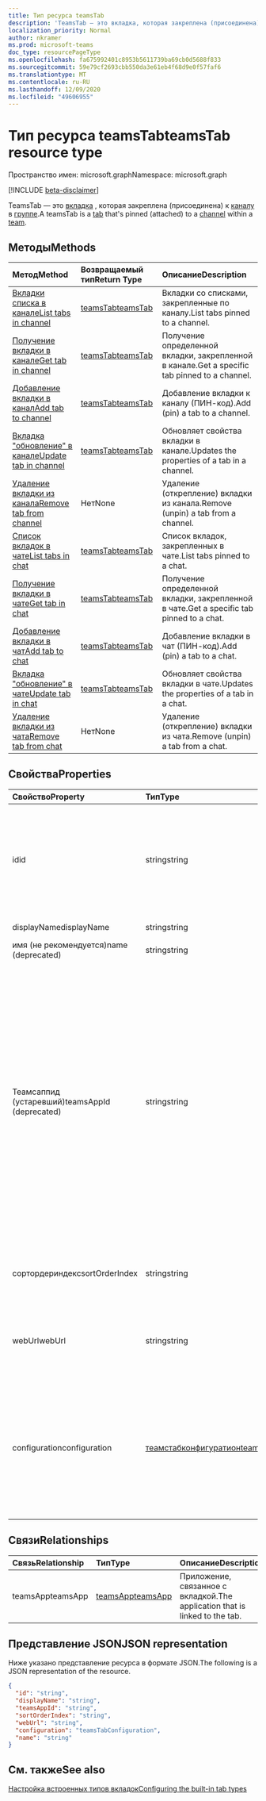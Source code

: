```yaml
---
title: Тип ресурса teamsTab
description: 'TeamsTab — это вкладка, которая закреплена (присоединена) к каналу в группе. '
localization_priority: Normal
author: nkramer
ms.prod: microsoft-teams
doc_type: resourcePageType
ms.openlocfilehash: fa675992401c8953b5611739ba69cb0d5688f833
ms.sourcegitcommit: 59e79cf2693cbb550da3e61eb4f68d9e0f57faf6
ms.translationtype: MT
ms.contentlocale: ru-RU
ms.lasthandoff: 12/09/2020
ms.locfileid: "49606955"
---
```

# <a name="teamstab-resource-type"></a><span data-ttu-id="61d1d-103">Тип ресурса teamsTab</span><span class="sxs-lookup"><span data-stu-id="61d1d-103">teamsTab resource type</span></span>

<span data-ttu-id="61d1d-104">Пространство имен: microsoft.graph</span><span class="sxs-lookup"><span data-stu-id="61d1d-104">Namespace: microsoft.graph</span></span>

[!INCLUDE [beta-disclaimer](../../includes/beta-disclaimer.md)]

<span data-ttu-id="61d1d-105">TeamsTab — это [вкладка](../resources/teamstab.md) , которая закреплена (присоединена) к [каналу](channel.md) в [группе](team.md).</span><span class="sxs-lookup"><span data-stu-id="61d1d-105">A teamsTab is a [tab](../resources/teamstab.md) that's pinned (attached) to a [channel](channel.md) within a [team](team.md).</span></span> 

## <a name="methods"></a><span data-ttu-id="61d1d-106">Методы</span><span class="sxs-lookup"><span data-stu-id="61d1d-106">Methods</span></span>

| <span data-ttu-id="61d1d-107">Метод</span><span class="sxs-lookup"><span data-stu-id="61d1d-107">Method</span></span>       | <span data-ttu-id="61d1d-108">Возвращаемый тип</span><span class="sxs-lookup"><span data-stu-id="61d1d-108">Return Type</span></span>  |<span data-ttu-id="61d1d-109">Описание</span><span class="sxs-lookup"><span data-stu-id="61d1d-109">Description</span></span>|
|:---------------|:--------|:----------|
|[<span data-ttu-id="61d1d-110">Вкладки списка в канале</span><span class="sxs-lookup"><span data-stu-id="61d1d-110">List tabs in channel</span></span>](../api/channel-list-tabs.md) | [<span data-ttu-id="61d1d-111">teamsTab</span><span class="sxs-lookup"><span data-stu-id="61d1d-111">teamsTab</span></span>](teamstab.md) | <span data-ttu-id="61d1d-112">Вкладки со списками, закрепленные по каналу.</span><span class="sxs-lookup"><span data-stu-id="61d1d-112">List tabs pinned to a channel.</span></span>|
|[<span data-ttu-id="61d1d-113">Получение вкладки в канале</span><span class="sxs-lookup"><span data-stu-id="61d1d-113">Get tab in channel</span></span>](../api/channel-get-tabs.md) | [<span data-ttu-id="61d1d-114">teamsTab</span><span class="sxs-lookup"><span data-stu-id="61d1d-114">teamsTab</span></span>](teamstab.md) | <span data-ttu-id="61d1d-115">Получение определенной вкладки, закрепленной в канале.</span><span class="sxs-lookup"><span data-stu-id="61d1d-115">Get a specific tab pinned to a channel.</span></span>|
|[<span data-ttu-id="61d1d-116">Добавление вкладки в канал</span><span class="sxs-lookup"><span data-stu-id="61d1d-116">Add tab to channel</span></span>](../api/channel-post-tabs.md) | [<span data-ttu-id="61d1d-117">teamsTab</span><span class="sxs-lookup"><span data-stu-id="61d1d-117">teamsTab</span></span>](teamstab.md) | <span data-ttu-id="61d1d-118">Добавление вкладки к каналу (ПИН-код).</span><span class="sxs-lookup"><span data-stu-id="61d1d-118">Add (pin) a tab to a channel.</span></span>|
|[<span data-ttu-id="61d1d-119">Вкладка "обновление" в канале</span><span class="sxs-lookup"><span data-stu-id="61d1d-119">Update tab in channel</span></span>](../api/channel-patch-tabs.md) | [<span data-ttu-id="61d1d-120">teamsTab</span><span class="sxs-lookup"><span data-stu-id="61d1d-120">teamsTab</span></span>](teamstab.md) | <span data-ttu-id="61d1d-121">Обновляет свойства вкладки в канале.</span><span class="sxs-lookup"><span data-stu-id="61d1d-121">Updates the properties of a tab in a channel.</span></span>|
|[<span data-ttu-id="61d1d-122">Удаление вкладки из канала</span><span class="sxs-lookup"><span data-stu-id="61d1d-122">Remove tab from channel</span></span>](../api/channel-delete-tabs.md) | <span data-ttu-id="61d1d-123">Нет</span><span class="sxs-lookup"><span data-stu-id="61d1d-123">None</span></span> | <span data-ttu-id="61d1d-124">Удаление (открепление) вкладки из канала.</span><span class="sxs-lookup"><span data-stu-id="61d1d-124">Remove (unpin) a tab from a channel.</span></span>|
|[<span data-ttu-id="61d1d-125">Список вкладок в чате</span><span class="sxs-lookup"><span data-stu-id="61d1d-125">List tabs in chat</span></span>](../api/chat-list-tabs.md) | [<span data-ttu-id="61d1d-126">teamsTab</span><span class="sxs-lookup"><span data-stu-id="61d1d-126">teamsTab</span></span>](teamstab.md) | <span data-ttu-id="61d1d-127">Список вкладок, закрепленных в чате.</span><span class="sxs-lookup"><span data-stu-id="61d1d-127">List tabs pinned to a chat.</span></span>|
|[<span data-ttu-id="61d1d-128">Получение вкладки в чате</span><span class="sxs-lookup"><span data-stu-id="61d1d-128">Get tab in chat</span></span>](../api/chat-get-tabs.md) | [<span data-ttu-id="61d1d-129">teamsTab</span><span class="sxs-lookup"><span data-stu-id="61d1d-129">teamsTab</span></span>](teamstab.md) | <span data-ttu-id="61d1d-130">Получение определенной вкладки, закрепленной в чате.</span><span class="sxs-lookup"><span data-stu-id="61d1d-130">Get a specific tab pinned to a chat.</span></span>|
|[<span data-ttu-id="61d1d-131">Добавление вкладки в чат</span><span class="sxs-lookup"><span data-stu-id="61d1d-131">Add tab to chat</span></span>](../api/chat-post-tabs.md) | [<span data-ttu-id="61d1d-132">teamsTab</span><span class="sxs-lookup"><span data-stu-id="61d1d-132">teamsTab</span></span>](teamstab.md) | <span data-ttu-id="61d1d-133">Добавление вкладки в чат (ПИН-код).</span><span class="sxs-lookup"><span data-stu-id="61d1d-133">Add (pin) a tab to a chat.</span></span>|
|[<span data-ttu-id="61d1d-134">Вкладка "обновление" в чате</span><span class="sxs-lookup"><span data-stu-id="61d1d-134">Update tab in chat</span></span>](../api/chat-patch-tabs.md) | [<span data-ttu-id="61d1d-135">teamsTab</span><span class="sxs-lookup"><span data-stu-id="61d1d-135">teamsTab</span></span>](teamstab.md) | <span data-ttu-id="61d1d-136">Обновляет свойства вкладки в чате.</span><span class="sxs-lookup"><span data-stu-id="61d1d-136">Updates the properties of a tab in a chat.</span></span>|
|[<span data-ttu-id="61d1d-137">Удаление вкладки из чата</span><span class="sxs-lookup"><span data-stu-id="61d1d-137">Remove tab from chat</span></span>](../api/chat-delete-tabs.md) | <span data-ttu-id="61d1d-138">Нет</span><span class="sxs-lookup"><span data-stu-id="61d1d-138">None</span></span> | <span data-ttu-id="61d1d-139">Удаление (открепление) вкладки из чата.</span><span class="sxs-lookup"><span data-stu-id="61d1d-139">Remove (unpin) a tab from a chat.</span></span>|



## <a name="properties"></a><span data-ttu-id="61d1d-140">Свойства</span><span class="sxs-lookup"><span data-stu-id="61d1d-140">Properties</span></span>

|<span data-ttu-id="61d1d-141">Свойство</span><span class="sxs-lookup"><span data-stu-id="61d1d-141">Property</span></span>|<span data-ttu-id="61d1d-142">Тип</span><span class="sxs-lookup"><span data-stu-id="61d1d-142">Type</span></span>|<span data-ttu-id="61d1d-143">Описание</span><span class="sxs-lookup"><span data-stu-id="61d1d-143">Description</span></span>|
|:---------------|:--------|:----------|
|  <span data-ttu-id="61d1d-144">id</span><span class="sxs-lookup"><span data-stu-id="61d1d-144">id</span></span>              |   <span data-ttu-id="61d1d-145">string</span><span class="sxs-lookup"><span data-stu-id="61d1d-145">string</span></span>                  |  <span data-ttu-id="61d1d-146">Идентификатор, который уникальным образом определяет определенный экземпляр вкладки канала. только чтение.</span><span class="sxs-lookup"><span data-stu-id="61d1d-146">Identifier that uniquely identifies a specific instance of a channel tab. Read only.</span></span>     |
|  <span data-ttu-id="61d1d-147">displayName</span><span class="sxs-lookup"><span data-stu-id="61d1d-147">displayName</span></span>            |   <span data-ttu-id="61d1d-148">string</span><span class="sxs-lookup"><span data-stu-id="61d1d-148">string</span></span>                  |  <span data-ttu-id="61d1d-149">Имя вкладки.</span><span class="sxs-lookup"><span data-stu-id="61d1d-149">Name of the tab.</span></span>     |
|  <span data-ttu-id="61d1d-150">имя (не рекомендуется)</span><span class="sxs-lookup"><span data-stu-id="61d1d-150">name (deprecated)</span></span>      |   <span data-ttu-id="61d1d-151">string</span><span class="sxs-lookup"><span data-stu-id="61d1d-151">string</span></span>                  |  <span data-ttu-id="61d1d-152">Имя вкладки.</span><span class="sxs-lookup"><span data-stu-id="61d1d-152">Name of the tab.</span></span>     |
|  <span data-ttu-id="61d1d-153">Теамсаппид (устаревший)</span><span class="sxs-lookup"><span data-stu-id="61d1d-153">teamsAppId (deprecated)</span></span>|   <span data-ttu-id="61d1d-154">string</span><span class="sxs-lookup"><span data-stu-id="61d1d-154">string</span></span>             |  <span data-ttu-id="61d1d-155">Идентификатор определения приложения вкладки. Это значение нельзя изменить после создания вкладки.</span><span class="sxs-lookup"><span data-stu-id="61d1d-155">App definition identifier of the tab. This value cannot be changed after tab creation.</span></span> <span data-ttu-id="61d1d-156">Так как это свойство является устаревшим, рекомендуем развернуть **teamsApp** , чтобы получить приложение, связанное с вкладкой.</span><span class="sxs-lookup"><span data-stu-id="61d1d-156">Because this property is deprecated, we recommend expanding **teamsApp** to retrieve the application that is linked to the tab.</span></span> |
|  <span data-ttu-id="61d1d-157">сортордериндекс</span><span class="sxs-lookup"><span data-stu-id="61d1d-157">sortOrderIndex</span></span>  |   <span data-ttu-id="61d1d-158">string</span><span class="sxs-lookup"><span data-stu-id="61d1d-158">string</span></span>                  |  <span data-ttu-id="61d1d-159">Индекс заказа, используемого для сортировки вкладок.</span><span class="sxs-lookup"><span data-stu-id="61d1d-159">Index of the order used for sorting tabs.</span></span>     |
|  <span data-ttu-id="61d1d-160">webUrl</span><span class="sxs-lookup"><span data-stu-id="61d1d-160">webUrl</span></span>          |   <span data-ttu-id="61d1d-161">string</span><span class="sxs-lookup"><span data-stu-id="61d1d-161">string</span></span>                  |  <span data-ttu-id="61d1d-162">URL-адрес глубокой ссылки для экземпляра вкладки.</span><span class="sxs-lookup"><span data-stu-id="61d1d-162">Deep link URL of the tab instance.</span></span> <span data-ttu-id="61d1d-163">Только для чтения.</span><span class="sxs-lookup"><span data-stu-id="61d1d-163">Read only.</span></span>     |
|  <span data-ttu-id="61d1d-164">configuration</span><span class="sxs-lookup"><span data-stu-id="61d1d-164">configuration</span></span>        |   [<span data-ttu-id="61d1d-165">теамстабконфигуратион</span><span class="sxs-lookup"><span data-stu-id="61d1d-165">teamsTabConfiguration</span></span>](teamstabconfiguration.md) |  <span data-ttu-id="61d1d-166">Контейнер для настраиваемых параметров, применяемых к вкладке. Вкладка считается настроенной только после задания этого свойства.</span><span class="sxs-lookup"><span data-stu-id="61d1d-166">Container for custom settings applied to a tab. The tab is considered configured only once this property is set.</span></span>     |

## <a name="relationships"></a><span data-ttu-id="61d1d-167">Связи</span><span class="sxs-lookup"><span data-stu-id="61d1d-167">Relationships</span></span>

| <span data-ttu-id="61d1d-168">Связь</span><span class="sxs-lookup"><span data-stu-id="61d1d-168">Relationship</span></span> | <span data-ttu-id="61d1d-169">Тип</span><span class="sxs-lookup"><span data-stu-id="61d1d-169">Type</span></span>   | <span data-ttu-id="61d1d-170">Описание</span><span class="sxs-lookup"><span data-stu-id="61d1d-170">Description</span></span> |
|:---------------|:--------|:----------|
|<span data-ttu-id="61d1d-171">teamsApp</span><span class="sxs-lookup"><span data-stu-id="61d1d-171">teamsApp</span></span>|[<span data-ttu-id="61d1d-172">teamsApp</span><span class="sxs-lookup"><span data-stu-id="61d1d-172">teamsApp</span></span>](teamsapp.md) | <span data-ttu-id="61d1d-173">Приложение, связанное с вкладкой.</span><span class="sxs-lookup"><span data-stu-id="61d1d-173">The application that is linked to the tab.</span></span> |

## <a name="json-representation"></a><span data-ttu-id="61d1d-174">Представление JSON</span><span class="sxs-lookup"><span data-stu-id="61d1d-174">JSON representation</span></span>

<span data-ttu-id="61d1d-175">Ниже указано представление ресурса в формате JSON.</span><span class="sxs-lookup"><span data-stu-id="61d1d-175">The following is a JSON representation of the resource.</span></span>


<!-- {
  "blockType": "resource",
  "baseType": "microsoft.graph.entity",
  "@odata.type": "microsoft.graph.teamsTab"
}-->

```json
{
  "id": "string",
  "displayName": "string",
  "teamsAppId": "string",
  "sortOrderIndex": "string",
  "webUrl": "string",
  "configuration": "teamsTabConfiguration",
  "name": "string"
}
```

<!-- uuid: 8fcb5dbc-d5aa-4681-8e31-b001d5168d79
2015-10-25 14:57:30 UTC -->
<!--
{
  "type": "#page.annotation",
  "description": "teamsTab resource",
  "keywords": "",
  "section": "documentation",
  "tocPath": "",
  "suppressions": []
}
-->

## <a name="see-also"></a><span data-ttu-id="61d1d-176">См. также</span><span class="sxs-lookup"><span data-stu-id="61d1d-176">See also</span></span>

[<span data-ttu-id="61d1d-177">Настройка встроенных типов вкладок</span><span class="sxs-lookup"><span data-stu-id="61d1d-177">Configuring the built-in tab types</span></span>](/graph/teams-configuring-builtin-tabs)


